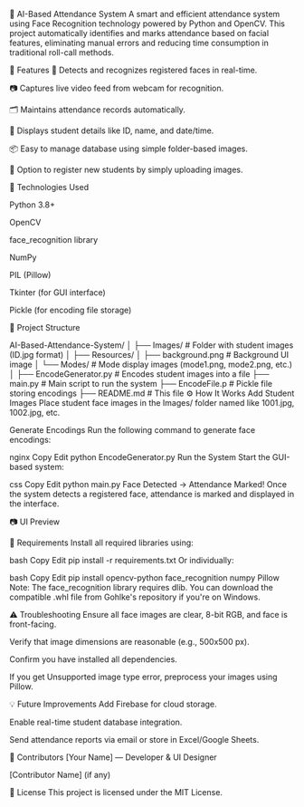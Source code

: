 📸 AI-Based Attendance System
A smart and efficient attendance system using Face Recognition technology powered by Python and OpenCV. This project automatically identifies and marks attendance based on facial features, eliminating manual errors and reducing time consumption in traditional roll-call methods.

🚀 Features
👤 Detects and recognizes registered faces in real-time.

📷 Captures live video feed from webcam for recognition.

🗂️ Maintains attendance records automatically.

📝 Displays student details like ID, name, and date/time.

📦 Easy to manage database using simple folder-based images.

🔄 Option to register new students by simply uploading images.

🧠 Technologies Used

Python 3.8+

OpenCV

face_recognition library

NumPy

PIL (Pillow)

Tkinter (for GUI interface)

Pickle (for encoding file storage)

📁 Project Structure

AI-Based-Attendance-System/
│
├── Images/                  # Folder with student images (ID.jpg format)
│
├── Resources/
│   ├── background.png       # Background UI image
│   └── Modes/               # Mode display images (mode1.png, mode2.png, etc.)
│
├── EncodeGenerator.py       # Encodes student images into a file
├── main.py                  # Main script to run the system
├── EncodeFile.p             # Pickle file storing encodings
├── README.md                # This file
⚙️ How It Works
Add Student Images
Place student face images in the Images/ folder named like 1001.jpg, 1002.jpg, etc.

Generate Encodings
Run the following command to generate face encodings:

nginx
Copy
Edit
python EncodeGenerator.py
Run the System
Start the GUI-based system:

css
Copy
Edit
python main.py
Face Detected → Attendance Marked!
Once the system detects a registered face, attendance is marked and displayed in the interface.

📷 UI Preview

📌 Requirements
Install all required libraries using:

bash
Copy
Edit
pip install -r requirements.txt
Or individually:

bash
Copy
Edit
pip install opencv-python face_recognition numpy Pillow
Note: The face_recognition library requires dlib. You can download the compatible .whl file from Gohlke's repository if you're on Windows.

⚠️ Troubleshooting
Ensure all face images are clear, 8-bit RGB, and face is front-facing.

Verify that image dimensions are reasonable (e.g., 500x500 px).

Confirm you have installed all dependencies.

If you get Unsupported image type error, preprocess your images using Pillow.

💡 Future Improvements
Add Firebase for cloud storage.

Enable real-time student database integration.

Send attendance reports via email or store in Excel/Google Sheets.

🙌 Contributors
[Your Name] — Developer & UI Designer

[Contributor Name] (if any)

📜 License
This project is licensed under the MIT License.
